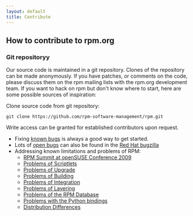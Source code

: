 ```yaml
---
layout: default
title: Contribute
---
```

## How to contribute to rpm.org

### Git repositoryy

Our source code is maintained in a git repository. Clones of the repository can be made anonymously. If you have patches, or comments on the code, please discuss them on the rpm mailing lists with the rpm.org development team. If you want to hack on rpm but don't know where to start, here are some possible sources of inspiration:

Clone source code from git repository:

`git clone https://github.com/rpm-software-management/rpm.git`

Write access can be granted for established contributors upon request.

* Fixing [known bugs](http://rpm.org/report/1) is always a good way to get started.
* Lots of [open bugs](https://bugzilla.redhat.com/buglist.cgi?bug_status=NEW&bug_status=ASSIGNED&component=rpm&query_format=advanced) can also be found in the [Red Hat bugzilla](https://bugzilla.redhat.com/)
* Addressing known limitations and problems of RPM:
  * [RPM Summit at openSUSE Conference 2009](problems/summit2009.html)
  * [Problems of Scriptlets](problems/scriptlets.html)
  * [Problems of Upgrade](problems/upgrade.html)
  * [Problems of Building](problems/building.html)
  * [Problems of Integration](problems/integration.html)
  * [Problems of Layering](problems/layering.html)
  * [Problems of the RPM Database](problems/database.html)
  * [Problems with the Python bindings](problems/python_bindings.html)
  * [Distribution Differences](problems/distribution_differencies.html)


